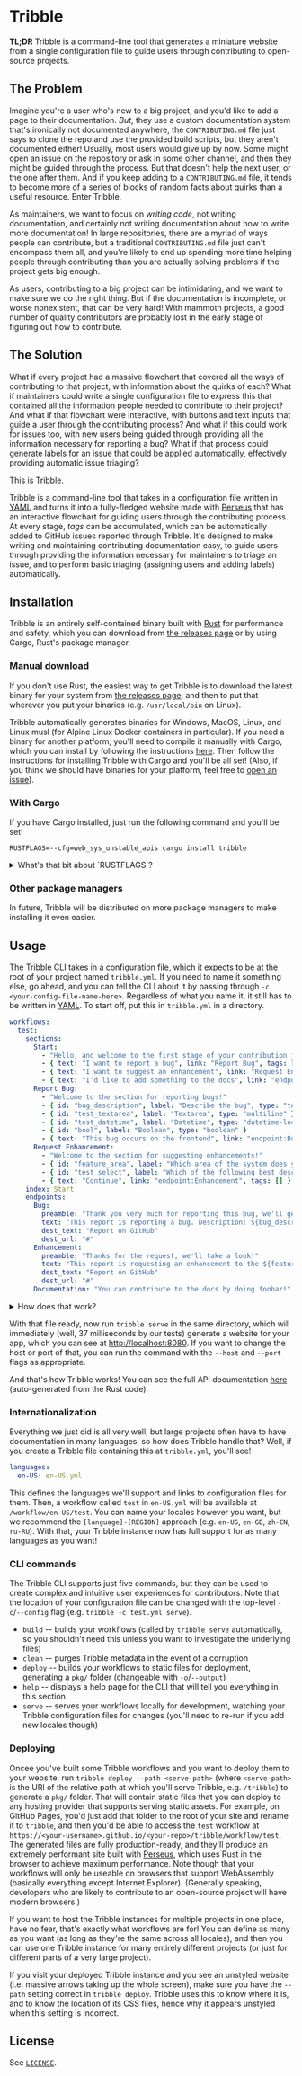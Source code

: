 # Tribble

**TL;DR** Tribble is a command-line tool that generates a miniature website from a single configuration file to guide users through contributing to open-source projects.

## The Problem

Imagine you're a user who's new to a big project, and you'd like to add a page to their documentation. *But*, they use a custom documentation system that's ironically not documented anywhere, the `CONTRIBUTING.md` file just says to clone the repo and use the provided build scripts, but they aren't documented either! Usually, most users would give up by now. Some might open an issue on the repository or ask in some other channel, and then they might be guided through the process. But that doesn't help the next user, or the one after them. And if you keep adding to a `CONTRIBUTING.md` file, it tends to become more of a series of blocks of random facts about quirks than a useful resource. Enter Tribble.

As maintainers, we want to focus on *writing code*, not writing documentation, and certainly not writing documentation about how to write more documentation! In large repositories, there are a myriad of ways people can contribute, but a traditional `CONTRIBUTING.md` file just can't encompass them all, and you're likely to end up spending more time helping people through contributing than you are actually solving problems if the project gets big enough.

As users, contributing to a big project can be intimidating, and we want to make sure we do the right thing. But if the documentation is incomplete, or worse nonexistent, that can be very hard! With mammoth projects, a good number of quality contributors are probably lost in the early stage of figuring out how to contribute.

## The Solution

What if every project had a massive flowchart that covered all the ways of contributing to that project, with information about the quirks of each? What if maintainers could write a single configuration file to express this that contained all the information people needed to contribute to their project? And what if that flowchart were interactive, with buttons and text inputs that guide a user through the contributing process? And what if this could work for issues too, with new users being guided through providing all the information necessary for reporting a bug? What if that process could generate labels for an issue that could be applied automatically, effectively providing automatic issue triaging?

This is Tribble.

Tribble is a command-line tool that takes in a configuration file written in [YAML](https://yaml.org) and turns it into a fully-fledged website made with [Perseus](https://github.com/arctic-hen7/perseus) that has an interactive flowchart for guiding users through the contributing process. At every stage, *tags* can be accumulated, which can be automatically added to GitHub issues reported through Tribble. It's designed to make writing and maintaining contributing documentation easy, to guide users through providing the information necessary for maintainers to triage an issue, and to perform basic triaging (assigning users and adding labels) automatically.

## Installation

Tribble is an entirely self-contained binary built with [Rust](https://rust-lang.org) for performance and safety, which you can download from [the releases page](https://github.com/arctic-hen7/tribble/releases) or by using Cargo, Rust's package manager.

### Manual download

If you don't use Rust, the easiest way to get Tribble is to download the latest binary for your system from [the releases page](https://github.com/arctic-hen7/tribble/releases), and then to put that wherever you put your binaries (e.g. `/usr/local/bin` on Linux).

Tribble automatically generates binaries for Windows, MacOS, Linux, and Linux musl (for Alpine Linux Docker containers in particular). If you need a binary for another platform, you'll need to compile it manually with Cargo, which you can install by following the instructions [here](https://rust-lang.org/tools/install). Then follow the instructions for installing Tribble with Cargo and you'll be all set! (Also, if you think we should have binaries for your platform, feel free to [open an issue](https://github.com/arctic-hen7/tribble/issues/new/choose)).

### With Cargo

If you have Cargo installed, just run the following command and you'll be set!

``` shell
RUSTFLAGS=--cfg=web_sys_unstable_apis cargo install tribble
```

<details>
<summary>What's that bit about `RUSTFLAGS`?</summary>

Tribble uses the Clipboard API for user convenience, and the way we do this in Rust is through a crate called `web_sys` that exposes web APIs. Right now, the one for the clipboard happens to be unstable, and that flag has to provided to `rustc` for things to work. Regrettably, this can't be put in a configuration file, the final user has to set it. Don't worry though, you'll only need to do this once when you run `cargo install`, and it won't change any other settings on your system. If you're concerned though, you can always use the binaries on [the releases page](https://github.com/arctic-hen7/tribble/releases).

</details>

### Other package managers

In future, Tribble will be distributed on more package managers to make installing it even easier.

## Usage

The Tribble CLI takes in a configuration file, which it expects to be at the root of your project named `tribble.yml`. If you need to name it something else, go ahead, and you can tell the CLI about it by passing through `-c <your-config-file-name-here>`. Regardless of what you name it, it still has to be written in [YAML](https://yaml.org). To start off, put this in `tribble.yml` in a directory.

``` yaml
workflows:
  test:
    sections:
      Start:
        - "Hello, and welcome to the first stage of your contribution journey with Tribble!"
        - { text: "I want to report a bug", link: "Report Bug", tags: [ "C:bug" ] }
        - { text: "I want to suggest an enhancement", link: "Request Enhancement", tags: [ "C:enhancement" ] }
        - { text: "I'd like to add something to the docs", link: "endpoint:Documentation", tags: [ "C:docs" ] }
      Report Bug:
        - "Welcome to the section for reporting bugs!"
        - { id: "bug_description", label: "Describe the bug", type: "text" }
        - { id: "test_textarea", label: "Textarea", type: "multiline" }
        - { id: "test_datetime", label: "Datetime", type: "datetime-local" }
        - { id: "bool", label: "Boolean", type: "boolean" }
        - { text: "This bug occurs on the frontend", link: "endpoint:Bug", tags: [ "A:frontend" ] }
      Request Enhancement:
        - "Welcome to the section for suggesting enhancements!"
        - { id: "feature_area", label: "Which area of the system does your feature affect?", options: [ "Frontend", { text: "Backend", tags: [ "A:backend" ] } ], can_select_multiple: true }
        - { id: "test_select", label: "Which of the following best describes you?", options: [ "User", "Developer" ] }
        - { text: "Continue", link: "endpoint:Enhancement", tags: [] }
    index: Start
    endpoints:
      Bug:
        preamble: "Thank you very much for reporting this bug, we'll get on it right away!"
        text: "This report is reporting a bug. Description: ${bug_description}. Boolean: ${bool}"
        dest_text: "Report on GitHub"
        dest_url: "#"
      Enhancement:
        preamble: "Thanks for the request, we'll take a look!"
        text: "This report is requesting an enhancement to the ${feature_area}."
        dest_text: "Report on GitHub"
        dest_url: "#"
      Documentation: "You can contribute to the docs by doing foobar!"
```

<details>
<summary>How does that work?</summary>

This is the structure of a Tribble configuration file, which has one top-level property `workflows`. In this example, we define a workflow called `test` (which will be available at `/workflows/test` on the generated website) with several sections. We mark the section called *Start* as the `index`, so the workflow will start there. Then, we define a simple paragraph to be displayed, and then two buttons for navigating to different sections based on the user's input. Notice that, depending on which button the user presses, they'll accumulate different tags (e.g. selecting *Report Bug* would add the `C:bug` tag). In the *Report Bug* section, we define some inputs, a `text` input for a brief bug description (you'd probably use a `multline` in real life), a `multiline`, a `datetime-local`, and a `boolean`. Then, we create another button, which has `endpoint:` at the beginning of its link, which means it'll be sent to an endpoint, specifically the *Bug* endpoint. If we look at that under `endpoints:`, we'll see that it has a preamble paragraph and then some text, which the user will be able to copy into something like a GitHub issue. We then define the properties of a button that will send the user to the place where they can report the issue. Notice that the `text` field here uses `${...}` interpolation syntax, which allows it to reference the values of any inputs in the rest of the workflow. Here, we interpolate the bug description that the user gave. If an input isn't marked as `optional: true`, you can be certain that it will be present for interpolation here. The only other thing particularly of note is the *Documentation* endpoint, which isn't a reporting endpoint like *Bug*, but it instead just provides instructions. These instructional endpoints are particularly useful for walking a user through creating different types of pull requests to your project.

</details>

With that file ready, now run `tribble serve` in the same directory, which will immediately (well, 37 milliseconds by our tests) generate a website for your app, which you can see at <http://localhost:8080>. If you want to change the host or port of that, you can run the command with the `--host` and `--port` flags as appropriate.

And that's how Tribble works! You can see the full API documentation [here](https://arctic-hen7.github.io/tribble) (auto-generated from the Rust code).

### Internationalization

Everything we just did is all very well, but large projects often have to have documentation in many languages, so how does Tribble handle that? Well, if you create a Tribble file containing this at `tribble.yml`, you'll see!

``` yaml
languages:
  en-US: en-US.yml
```

This defines the languages we'll support and links to configuration files for them. Then, a workflow called `test` in `en-US.yml` will be available at `/workflow/en-US/test`. You can name your locales however you want, but we recommend the `[language]-[REGION]` approach (e.g. `en-US`, `en-GB`, `zh-CN`, `ru-RU`). With that, your Tribble instance now has full support for as many languages as you want!

### CLI commands

The Tribble CLI supports just five commands, but they can be used to create complex and intuitive user experiences for contributors. Note that the location of your configuration file can be changed with the top-level `-c`/`--config` flag (e.g. `tribble -c test.yml serve`).

- `build` -- builds your workflows (called by `tribble serve` automatically, so you shouldn't need this unless you want to investigate the underlying files)
- `clean` -- purges Tribble metadata in the event of a corruption
- `deploy` -- builds your workflows to static files for deployment, generating a `pkg/` folder (changeable with `-o`/`--output`)
- `help` -- displays a help page for the CLI that will tell you everything in this section
- `serve` -- serves your workflows locally for development, watching your Tribble configuration files for changes (you'll need to re-run if you add new locales though)

### Deploying

Oncee you've built some Tribble workflows and you want to deploy them to your website, run `tribble deploy --path <serve-path>` (where `<serve-path>` is the URl of the relative path at which you'll serve Tribble, e.g. `/tribble`) to generate a `pkg/` folder. That will contain static files that you can deploy to any hosting provider that supports serving static assets. For example, on GitHub Pages, you'd just add that folder to the root of your site and rename it to `tribble`, and then you'd be able to access the `test` workflow at `https://<your-username>.github.io/<your-repo>/tribble/workflow/test`. The generated files are fully production-ready, and they'll produce an extremely performant site built with [Perseus](https://github.com/arctic-hen7/perseus), which uses Rust in the browser to achieve maximum performance. Note though that your workflows will only be useable on browsers that support WebAssembly (basically everything except Internet Explorer). (Generally speaking, developers who are likely to contribute to an open-source project will have modern browsers.)

If you want to host the Tribble instances for multiple projects in one place, have no fear, that's exactly what workflows are for! You can define as many as you want (as long as they're the same across all locales), and then you can use one Tribble instance for many entirely different projects (or just for different parts of a very large project).

If you visit your deployed Tribble instance and you see an unstyled website (i.e. massive arrows taking up the whole screen), make sure you have the `--path` setting correct in `tribble deploy`. Tribble uses this to know where it is, and to know the location of its CSS files, hence why it appears unstyled when this setting is incorrect.

## License

See [`LICENSE`](./LICENSE).
